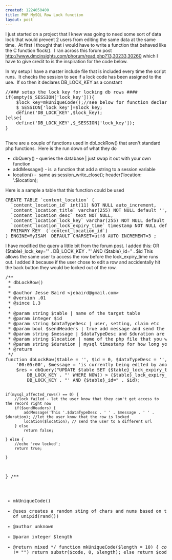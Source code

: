 ```yaml
--- 
created: 1224050400
title: PHP MySQL Row Lock function
layout: post
---
```

<p>I just started on a project that I knew was going to need some sort of data lock that would prevent 2 users from editing the same data at the same time.&nbsp; At first I thought that i would have to write a function that behaved like the C function flock().&nbsp; I ran across this forum post <a href="http://www.dmcinsights.com/phorum/read.php?13,30233,30260" target="_blank">http://www.dmcinsights.com/phorum/read.php?13,30233,30260</a> which I have to give credit to is the inspiration for the code below.</p>
<p>In my setup I have a master include file that is included every time the script runs.&nbsp; It checks the session to see if a lock code has been assigned to the use.&nbsp; If so then it declares DB_LOCK_KEY as a constant</p>
<pre class="brush: php">
//### setup the lock key for locking db rows ####
if(empty($_SESSION['lock_key'])){
	$lock_key=mkUniqueCode();//see below for function declaration
	$_SESSION['lock_key']=$lock_key;
	define('DB_LOCK_KEY',$lock_key);
}else{
	define('DB_LOCK_KEY',$_SESSION['lock_key']);
}

</pre>
<p>There are a couple of functions used in dbLockRow() that aren't standard php functions.&nbsp; Here is the run down of what they do</p>
<ul>
    <li>dbQuery() - queries the database | just swap it out with your own function</li>
    <li>addMessage() - is&nbsp; a function that add a string to a session variable</li>
    <li>location() -&nbsp; same as:session_write_close(); header('location: '.$location);</li>
</ul>
<p>Here is a sample a table that this function could be used</p>
<pre class="brush: sql">
CREATE TABLE `content_location` (
  `content_location_id` int(11) NOT NULL auto_increment,
  `content_location_title` varchar(255) NOT NULL default '',
  `content_location_desc` text NOT NULL,
  `content_location_lock_key` varchar(255) NOT NULL default '',
  `content_location_lock_expiry_time` timestamp NOT NULL default '0000-00-00 00:00:00',
  PRIMARY KEY  (`content_location_id`)
) ENGINE=MyISAM  DEFAULT CHARSET=utf8 AUTO_INCREMENT=3 ;
</pre>
<p>I have modified the query a little bit from the forum post.  I added this: OR {$table}_lock_key='&quot; .         DB_LOCK_KEY . &quot;' AND {$table}_id=&quot; . $id   This allows the same user to access the row before the lock_expiry_time runs out. I added it because if the user chose to edit a row and accidentally hit the back button they would be locked out of the row.</p>
<pre class="brush: php">
/**
 * dbLockRow()
 *  
 * @author Jesse Baird &lt;jebaird@gmail.com&gt; 
 * @version .01
 * @since 1.3  
 * 
 * @param string $table | name of the target table
 * @param integer $id 
 * @param string $dataTypeDesc | user, setting, claim etc 
 * @param bool $sendHeaders | true add message and send the user to $location 
 * @param string $message | $dataTypeDesc and $duration are tacked on the begianing and end of this string
 * @param string $location | name of the php file that you would like the user to be directed to if locking fails
 * @param string $duration | mysql timestamp for how long you would like the row to be locked
 * @return
 */
function dbLockRow($table = '', $id = 0, $dataTypeDesc = '', $sendHeaders = true, $location = this_php, $duration =
    '00:05:00', $message = 'is currently being edited by another user.  Please check try again in') {
    $res = dbQuery(&quot;UPDATE $table SET {$table}_lock_expiry_time = ADDTIME(NOW(),'&quot; . $duration . &quot;'),{$table}_lock_key='&quot; .
        DB_LOCK_KEY . &quot;' WHERE NOW() &gt; {$table}_lock_expiry_time AND {$table}_id=&quot; . $id .&quot; OR {$table}_lock_key='&quot; .
        DB_LOCK_KEY . &quot;' AND {$table}_id=&quot; . $id);

    if(mysql_affected_rows() == 0) {
        //lock failed - let the user know that they can't get access to the record right now
        if($sendHeaders) {
            addMessage('This '.$dataTypeDesc . ' ' . $message . ' ' . $duration); //let the user know that the row is locked
            location($location); // send the user to a different url
        } else
            return false;

    } else {
        //echo 'row locked';
        return true;

    }
}
/**
 * mkUniqueCode()
 * @uses creates a random sting of chars and nums based on the md5 hash of unipid(rand())
 * @author unknown
 * @param integer $length
 * @return mixed
 */
function mkUniqueCode($length = 10)
{
    $code = md5(uniqid(rand(), true));
    if($length != &quot;&quot;)
        return substr($code, 0, $length);
    else
        return $code;
}</pre>
